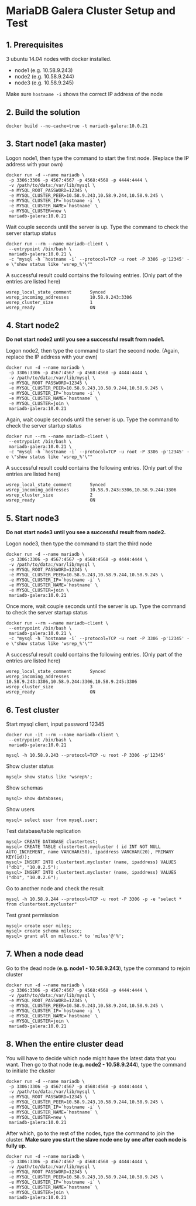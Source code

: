 # MariaDB Galera Cluster Setup and Test #

## 1. Prerequisites ##
3 ubuntu 14.04 nodes with docker installed.

- node1 (e.g. 10.58.9.243)
- node2 (e.g. 10.58.9.244)
- node3 (e.g. 10.58.9.245) 

Make sure `hostname -i` shows the correct IP address of the node

## 2. Build the solution ##
    docker build --no-cache=true -t mariadb-galera:10.0.21

## 3. Start node1 (aka master) ##
Logon node1, then type the command to start the first node. (Replace the IP address with your own)

    docker run -d --name mariadb \
     -p 3306:3306 -p 4567:4567 -p 4568:4568 -p 4444:4444 \
     -v /path/to/data:/var/lib/mysql \
     -e MYSQL_ROOT_PASSWORD=12345 \
     -e MYSQL_CLUSTER_PEER=10.58.9.243,10.58.9.244,10.58.9.245 \
     -e MYSQL_CLUSTER_IP=`hostname -i` \
     -e MYSQL_CLUSTER_NAME=`hostname` \
     -e MYSQL_CLUSTER=new \
     mariadb-galera:10.0.21

Wait couple seconds until the server is up. Type the command to check the server startup status

    docker run --rm --name mariadb-client \
     --entrypoint /bin/bash \
     mariadb-galera:10.0.21 \
     -c "mysql -h `hostname -i` --protocol=TCP -u root -P 3306 -p'12345' -e \"show status like 'wsrep_%'\""

A successful result could contains the following entries. (Only part of the entries are listed here) 

    wsrep_local_state_comment       Synced
    wsrep_incoming_addresses        10.58.9.243:3306
    wsrep_cluster_size              1
    wsrep_ready                     ON


## 4. Start node2 ##
**Do not start node2 until you see a successful result from node1.**

Logon node2, then type the command to start the second node. (Again, replace the IP address with your own)

    docker run -d --name mariadb \
     -p 3306:3306 -p 4567:4567 -p 4568:4568 -p 4444:4444 \
     -v /path/to/data:/var/lib/mysql \
     -e MYSQL_ROOT_PASSWORD=12345 \
     -e MYSQL_CLUSTER_PEER=10.58.9.243,10.58.9.244,10.58.9.245 \
     -e MYSQL_CLUSTER_IP=`hostname -i` \
     -e MYSQL_CLUSTER_NAME=`hostname` \
     -e MYSQL_CLUSTER=join \
     mariadb-galera:10.0.21

Again, wait couple seconds until the server is up. Type the command to check the server startup status

    docker run --rm --name mariadb-client \
     --entrypoint /bin/bash \
     mariadb-galera:10.0.21 \
     -c "mysql -h `hostname -i` --protocol=TCP -u root -P 3306 -p'12345' -e \"show status like 'wsrep_%'\""

A successful result could contains the following entries. (Only part of the entries are listed here) 

    wsrep_local_state_comment       Synced
    wsrep_incoming_addresses        10.58.9.243:3306,10.58.9.244:3306
    wsrep_cluster_size              2
    wsrep_ready                     ON

## 5. Start node3 ##
**Do not start node3 until you see a successful result from node2.**

Logon node3, then type the command to start the third node

    docker run -d --name mariadb \
     -p 3306:3306 -p 4567:4567 -p 4568:4568 -p 4444:4444 \
     -v /path/to/data:/var/lib/mysql \
     -e MYSQL_ROOT_PASSWORD=12345 \
     -e MYSQL_CLUSTER_PEER=10.58.9.243,10.58.9.244,10.58.9.245 \
     -e MYSQL_CLUSTER_IP=`hostname -i` \
     -e MYSQL_CLUSTER_NAME=`hostname` \
     -e MYSQL_CLUSTER=join \
     mariadb-galera:10.0.21

Once more, wait couple seconds until the server is up. Type the command to check the server startup status

    docker run --rm --name mariadb-client \
     --entrypoint /bin/bash \
     mariadb-galera:10.0.21 \
     -c "mysql -h `hostname -i` --protocol=TCP -u root -P 3306 -p'12345' -e \"show status like 'wsrep_%'\""

A successful result could contains the following entries. (Only part of the entries are listed here) 

    wsrep_local_state_comment       Synced
    wsrep_incoming_addresses        10.58.9.243:3306,10.58.9.244:3306,10.58.9.245:3306
    wsrep_cluster_size              3
    wsrep_ready                     ON

## 6. Test cluster ##
Start mysql client, input password 12345

    docker run -it --rm --name mariadb-client \
     --entrypoint /bin/bash \
     mariadb-galera:10.0.21

    mysql -h 10.58.9.243 --protocol=TCP -u root -P 3306 -p'12345'

Show cluster status

    mysql> show status like 'wsrep%';

Show schemas

    mysql> show databases;

Show users

    mysql> select user from mysql.user;

Test database/table replication

    mysql> CREATE DATABASE clustertest;
    mysql> CREATE TABLE clustertest.mycluster ( id INT NOT NULL AUTO_INCREMENT, name VARCHAR(50), ipaddress VARCHAR(20), PRIMARY KEY(id));
    mysql> INSERT INTO clustertest.mycluster (name, ipaddress) VALUES ("db1", "10.0.2.5");
    mysql> INSERT INTO clustertest.mycluster (name, ipaddress) VALUES ("db1", "10.0.2.6");

Go to another node and check the result

    mysql -h 10.58.9.244 --protocol=TCP -u root -P 3306 -p -e "select * from clustertest.mycluster"

Test grant permission

    mysql> create user miles;
    mysql> create schema milescc;
    mysql> grant all on milescc.* to 'miles'@'%';

## 7. When a node dead ##
Go to the dead node (**e.g. node1 - 10.58.9.243**), type the command to rejoin cluster

    docker run -d --name mariadb \
     -p 3306:3306 -p 4567:4567 -p 4568:4568 -p 4444:4444 \
     -v /path/to/data:/var/lib/mysql \
     -e MYSQL_ROOT_PASSWORD=12345 \
     -e MYSQL_CLUSTER_PEER=10.58.9.243,10.58.9.244,10.58.9.245 \
     -e MYSQL_CLUSTER_IP=`hostname -i` \
     -e MYSQL_CLUSTER_NAME=`hostname` \
     -e MYSQL_CLUSTER=join \
     mariadb-galera:10.0.21

## 8. When the entire cluster dead ##
You will have to decide which node might have the latest data that you want. Then go to that node (**e.g. node2 - 10.58.9.244**), type the command to initiate the cluster

    docker run -d --name mariadb \
     -p 3306:3306 -p 4567:4567 -p 4568:4568 -p 4444:4444 \
     -v /path/to/data:/var/lib/mysql \
     -e MYSQL_ROOT_PASSWORD=12345 \
     -e MYSQL_CLUSTER_PEER=10.58.9.243,10.58.9.244,10.58.9.245 \
     -e MYSQL_CLUSTER_IP=`hostname -i` \
     -e MYSQL_CLUSTER_NAME=`hostname` \
     -e MYSQL_CLUSTER=new \
     mariadb-galera:10.0.21

After which, go to the rest of the nodes, type the command to join the cluster. **Make sure you start the slave node one by one after each node is fully up.**

    docker run -d --name mariadb \
     -p 3306:3306 -p 4567:4567 -p 4568:4568 -p 4444:4444 \
     -v /path/to/data:/var/lib/mysql \
     -e MYSQL_ROOT_PASSWORD=12345 \
     -e MYSQL_CLUSTER_PEER=10.58.9.243,10.58.9.244,10.58.9.245 \
     -e MYSQL_CLUSTER_IP=`hostname -i` \
     -e MYSQL_CLUSTER_NAME=`hostname` \
     -e MYSQL_CLUSTER=join \
     mariadb-galera:10.0.21
